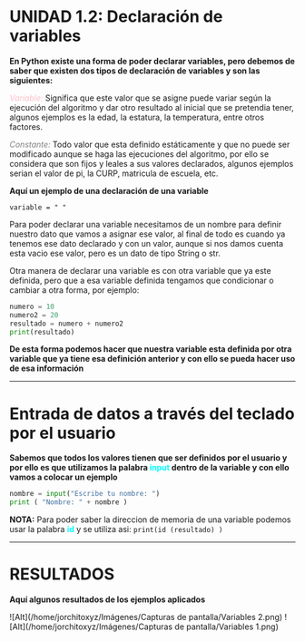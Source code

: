# UNIDAD 1.2: Declaración de variables
**En Python existe una forma de poder declarar variables, pero debemos de saber que existen dos tipos de declaración de variables y son las siguientes:**

<span style="color:pink">*Variable:*</span> Significa que este valor que se asigne puede variar según la ejecución del algoritmo y dar otro resultado al inicial que se pretendia tener, algunos ejemplos es la edad, la estatura, la temperatura, entre otros factores.

<span style="color:gray">*Constante:*</span> Todo valor que esta definido estáticamente y que no puede ser modificado aunque se haga las ejecuciones del algoritmo, por ello se considera que son fijos y leales a sus valores declarados, algunos ejemplos serian el valor de pi, la CURP, matricula de escuela, etc.

**Aquí un ejemplo de una declaración de una variable**

`variable = " "`

Para poder declarar una variable necesitamos de un nombre para definir nuestro dato que vamos a asignar ese valor, al final de todo es cuando ya tenemos ese dato declarado y con un valor, aunque si nos damos cuenta esta vacio ese valor, pero es un dato de tipo String o str.

Otra manera de declarar una variable es con otra variable que ya este definida, pero que a esa variable definida tengamos que condicionar o cambiar a otra forma, por ejemplo:

```py
numero = 10 
numero2 = 20 
resultado = numero + numero2
print(resultado)
```

**De esta forma podemos hacer que nuestra variable esta definida por otra variable que ya tiene esa definición anterior y con ello se pueda hacer uso de esa información**

---

# Entrada de datos a través del teclado por el usuario

**Sabemos que todos los valores tienen que ser definidos por el usuario y por ello es que utilizamos la palabra <span style="color:aqua">**input**</span> dentro de la variable y con ello vamos a colocar un ejemplo**

```py
nombre = input("Escribe tu nombre: ")
print ( "Nombre: " + nombre )
```

**NOTA:** Para poder saber la direccion de memoria de una variable podemos usar la palabra <span style="color:aqua">**id**</span> y se utiliza asi:
`print(id (resultado) )`

---

# RESULTADOS

**Aquí algunos resultados de los ejemplos aplicados**

![Alt](/home/jorchitoxyz/Imágenes/Capturas de pantalla/Variables 2.png)
![Alt](/home/jorchitoxyz/Imágenes/Capturas de pantalla/Variables 1.png)
